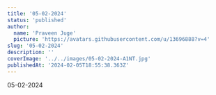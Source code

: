 ```yaml
---
title: '05-02-2024'
status: 'published'
author:
  name: 'Praveen Juge'
  picture: 'https://avatars.githubusercontent.com/u/13696888?v=4'
slug: '05-02-2024'
description: ''
coverImage: '../../images/05-02-2024-A1NT.jpg'
publishedAt: '2024-02-05T18:55:38.363Z'
---
```


05-02-2024